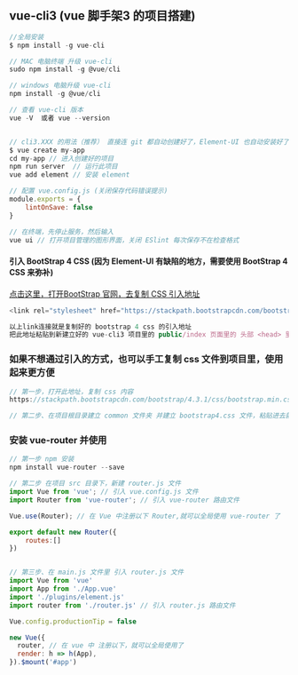 ## vue-cli3  (vue 脚手架3 的项目搭建)

```js
//全局安装
$ npm install -g vue-cli

// MAC 电脑终端 升级 vue-cli
sudo npm install -g @vue/cli  

// windows 电脑升级 vue-cli
npm install -g @vue/cli

// 查看 vue-cli 版本
vue -V  或者 vue --version


// cli3.XXX 的用法（推荐） 直接连 git 都自动创建好了，Element-UI 也自动安装好了
$ vue create my-app
cd my-app // 进入创建好的项目
npm run server  // 运行此项目
vue add element // 安装 element

// 配置 vue.config.js (关闭保存代码错误提示)
module.exports = {
	lintOnSave: false
}

// 在终端，先停止服务，然后输入
vue ui // 打开项目管理的图形界面，关闭 ESlint 每次保存不在检查格式
```


#### 引入 BootStrap 4 CSS (因为 Element-UI 有缺陷的地方，需要使用 BootStrap 4 CSS 来弥补)
[点击这里，打开BootStrap 官网，去复制 CSS 引入地址](https://v4.bootcss.com/docs/4.3/getting-started/introduction/)
``` js
<link rel="stylesheet" href="https://stackpath.bootstrapcdn.com/bootstrap/4.3.1/css/bootstrap.min.css" integrity="sha384-ggOyR0iXCbMQv3Xipma34MD+dH/1fQ784/j6cY/iJTQUOhcWr7x9JvoRxT2MZw1T" crossorigin="anonymous">

以上link连接就是复制好的 bootstrap 4 css 的引入地址
把此地址粘贴到新建立好的 vue-cli3 项目里的 public/index 页面里的 头部 <head> 里
```

### 如果不想通过引入的方式，也可以手工复制 css 文件到项目里，使用起来更方便
``` js
// 第一步，打开此地址，复制 css 内容
https://stackpath.bootstrapcdn.com/bootstrap/4.3.1/css/bootstrap.min.css

// 第二步、在项目根目录建立 common 文件夹 并建立 bootstrap4.css 文件，粘贴进去就完成了
```

### 安装 vue-router 并使用
``` js
// 第一步 npm 安装 
npm install vue-router --save

// 第二步 在项目 src 目录下，新建 router.js 文件
import Vue from 'vue'; // 引入 vue.config.js 文件
import Router from 'vue-router'; // 引入 vue-router 路由文件

Vue.use(Router); // 在 Vue 中注册以下 Router,就可以全局使用 vue-router 了

export default new Router({
	routes:[]
})


// 第三步、在 main.js 文件里 引入 router.js 文件
import Vue from 'vue'
import App from './App.vue'
import './plugins/element.js'
import router from './router.js' // 引入 router.js 路由文件

Vue.config.productionTip = false

new Vue({
  router, // 在 vue 中 注册以下，就可以全局使用了
  render: h => h(App),
}).$mount('#app')
```